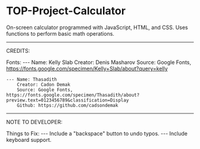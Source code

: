 # TOP-Project-Calculator
On-screen calculator programmed with JavaScript, HTML, and CSS. Uses functions to perform basic math operations.

--------------------------------------------------------------------------------------------
CREDITS:

Fonts:
    --- Name: Kelly Slab
        Creator: Denis Masharov
        Source: Google Fonts, https://fonts.google.com/specimen/Kelly+Slab/about?query=kelly

    --- Name: Thasadith
        Creator: Cadon Demak
        Source: Google Fonts, https://fonts.google.com/specimen/Thasadith/about?preview.text=0123456789&classification=Display
        Github: https://github.com/cadsondemak

--------------------------------------------------------------------------------------------
NOTE TO DEVELOPER:

Things to Fix:
    --- Include a "backspace" button to undo typos.
    --- Include keyboard support.
